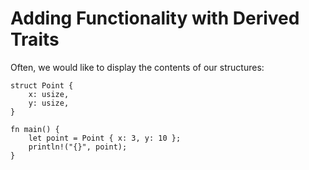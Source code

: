 # Adding Functionality with Derived Traits

Often, we would like to display the contents of our structures:

```rust,does_not_compile
struct Point {
    x: usize,
    y: usize,
}

fn main() {
    let point = Point { x: 3, y: 10 };
    println!("{}", point);
}
```
